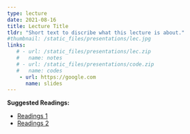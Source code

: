 ```yaml
---
type: lecture
date: 2021-08-16
title: Lecture Title
tldr: "Short text to discribe what this lecture is about."
#thumbnail: /static_files/presentations/lec.jpg
links: 
   # - url: /static_files/presentations/lec.zip
   #   name: notes
   # - url: /static_files/presentations/code.zip
   #   name: codes
    - url: https://google.com
      name: slides
---
```

**Suggested Readings:**
- [Readings 1](http://example.com)
- [Readings 2](http://example.com)
